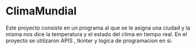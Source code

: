 # ClimaMundial
Este proyecto consiste en un programa al que se le asigna una ciudad y la misma  nos dice la temperatura y el estado del clima en tiempo real.
En el proyecto se utilizaron APIS , tkinter  y logica de programacion en si.
